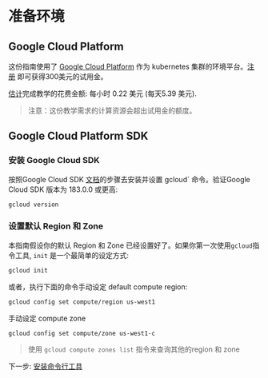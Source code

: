 # 准备环境

## Google Cloud Platform

这份指南使用了 [Google Cloud Platform](https://cloud.google.com/) 作为 kubernetes 集群的环境平台。[注册](https://cloud.google.com/free/) 即可获得300美元的试用金。

[估计](https://cloud.google.com/products/calculator/#id=78df6ced-9c50-48f8-a670-bc5003f2ddaa)完成教学的花费金额: 每小时 0.22 美元 (每天5.39 美元).

> 注意：这份教学需求的计算资源会超出试用金的额度。

## Google Cloud Platform SDK

### 安装 Google Cloud SDK

按照Google Cloud SDK [文档](https://cloud.google.com/sdk/)的步骤去安装并设置 gcloud` 命令。验证Google Cloud SDK 版本为 183.0.0 或更高:


```sh
gcloud version
```

### 设置默认 Region 和 Zone

本指南假设你的默认 Region 和 Zone 已经设置好了。如果你第一次使用`gcloud`指令工具, `init` 是一个最简单的设定方式:

```sh
gcloud init
```

或者，执行下面的命令手动设定 default compute region:

```sh
gcloud config set compute/region us-west1
```

手动设定 compute zone

```sh
gcloud config set compute/zone us-west1-c
```

> 使用 `gcloud compute zones list` 指令来查询其他的region 和 zone

下一步: [安装命令行工具](02-client-tools.md)
